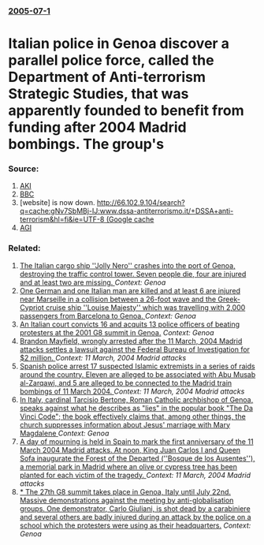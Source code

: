 ### [2005-07-1](/news/2005/07/1/index.md)

#  Italian police in Genoa discover a parallel police force, called the Department of Anti-terrorism Strategic Studies, that was apparently founded to benefit from funding after 2004 Madrid bombings. The group's 




### Source:

1. [AKI](http://www.adnki.com/index_2Level.php?cat=Security&loid=8.0.182843152&par=0)
2. [BBC](http://news.bbc.co.uk/1/hi/world/europe/4640247.stm)
3. [website] is now down. [http://66.102.9.104/search?q=cache:gNv7SbMBj-IJ:www.dssa-antiterrorismo.it/+DSSA+anti-terrorism&hl=fi&ie=UTF-8 (Google cache](http://www.dssa-antiterrorismo.it/)
4. [AGI](http://www.agi.it/english/news.pl?doc=200507011047-1019-RT1-CRO-0-NF11&page=0&id=agionline-eng.oggitalia)

### Related:

1. [The Italian cargo ship ''Jolly Nero'' crashes into the port of Genoa, destroying the traffic control tower. Seven people die, four are injured and at least two are missing. ](/news/2013/05/7/the-italian-cargo-ship-jolly-nero-crashes-into-the-port-of-genoa-destroying-the-traffic-control-tower-seven-people-die-four-are-injur.md) _Context: Genoa_
2. [One German and one Italian man are killed and at least 6 are injured near Marseille in a collision between a 26-foot wave and the Greek-Cypriot cruise ship ''Louise Majesty'' which was travelling with 2,000 passengers from Barcelona to Genoa. ](/news/2010/03/3/one-german-and-one-italian-man-are-killed-and-at-least-6-are-injured-near-marseille-in-a-collision-between-a-26-foot-wave-and-the-greek-cypr.md) _Context: Genoa_
3. [ An Italian court convicts 16 and acquits 13 police officers of beating protesters at the 2001 G8 summit in Genoa.](/news/2008/11/14/an-italian-court-convicts-16-and-acquits-13-police-officers-of-beating-protesters-at-the-2001-g8-summit-in-genoa.md) _Context: Genoa_
4. [ Brandon Mayfield, wrongly arrested after the 11 March, 2004 Madrid attacks settles a lawsuit against the Federal Bureau of Investigation for $2 million. ](/news/2006/11/29/brandon-mayfield-wrongly-arrested-after-the-11-march-2004-madrid-attacks-settles-a-lawsuit-against-the-federal-bureau-of-investigation-fo.md) _Context: 11 March, 2004 Madrid attacks_
5. [ Spanish police arrest 17 suspected Islamic extremists in a series of raids around the country. Eleven are alleged to be associated with Abu Musab al-Zarqawi, and 5 are alleged to be connected to the Madrid train bombings of 11 March 2004. ](/news/2005/06/15/spanish-police-arrest-17-suspected-islamic-extremists-in-a-series-of-raids-around-the-country-eleven-are-alleged-to-be-associated-with-abu.md) _Context: 11 March, 2004 Madrid attacks_
6. [ In Italy, cardinal Tarcisio Bertone, Roman Catholic archbishop of Genoa, speaks against what he describes as "lies" in the popular book "The Da Vinci Code"; the book effectively claims that, among other things, the church suppresses information about Jesus' marriage with Mary Magdalene ](/news/2005/03/15/in-italy-cardinal-tarcisio-bertone-roman-catholic-archbishop-of-genoa-speaks-against-what-he-describes-as-lies-in-the-popular-book-th.md) _Context: Genoa_
7. [ A day of mourning is held in Spain to mark the first anniversary of the 11 March 2004 Madrid attacks. At noon, King Juan Carlos I and Queen Sofa inaugurate the Forest of the Departed (''Bosque de los Ausentes''), a memorial park in Madrid where an olive or cypress tree has been planted for each victim of the tragedy. ](/news/2005/03/11/a-day-of-mourning-is-held-in-spain-to-mark-the-first-anniversary-of-the-11-march-2004-madrid-attacks-at-noon-king-juan-carlos-i-and-queen.md) _Context: 11 March, 2004 Madrid attacks_
8. [ * The 27th G8 summit takes place in Genoa, Italy until July 22nd. Massive demonstrations against the meeting by anti-globalisation groups. One demonstrator, Carlo Giuliani, is shot dead by a carabiniere and several others are badly injured during an attack by the police on a school which the protesters were using as their headquarters.](/news/2001/07/20/the-27th-g8-summit-takes-place-in-genoa-italy-until-july-22nd-massive-demonstrations-against-the-meeting-by-anti-globalisation-groups.md) _Context: Genoa_
